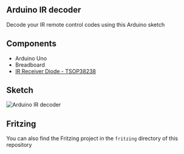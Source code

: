 ## Arduino IR decoder

Decode your IR remote control codes using this Arduino sketch

## Components

* Arduino Uno
* Breadboard
* [IR Receiver Diode - TSOP38238](https://www.sparkfun.com/products/10266)

## Sketch

![Arduino IR decoder](https://raw2.github.com/dnaeon/arduino-projects/master/src/img/service-mgr-message-flow.jpg)

## Fritzing

You can also find the Fritzing project in the `fritzing` directory of this repository
